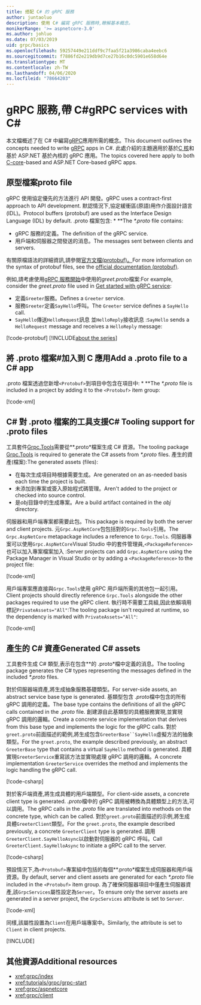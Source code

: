 ```yaml
---
title: 搭配 C# 的 gRPC 服務
author: juntaoluo
description: 使用 C# 編寫 gRPC 服務時,瞭解基本概念。
monikerRange: '>= aspnetcore-3.0'
ms.author: johluo
ms.date: 07/03/2019
uid: grpc/basics
ms.openlocfilehash: 59257449e211ddf9c7faa5f21a3986caba4eebc6
ms.sourcegitcommit: f7886fd2e219db9d7ce27b16c0dc5901e658d64e
ms.translationtype: MT
ms.contentlocale: zh-TW
ms.lasthandoff: 04/06/2020
ms.locfileid: "78664203"
---
```

# <a name="grpc-services-with-c"></a><span data-ttu-id="72008-103">gRPC 服務,帶 C\#</span><span class="sxs-lookup"><span data-stu-id="72008-103">gRPC services with C\#</span></span>

<span data-ttu-id="72008-104">本文檔概述了在 C# 中編寫[gRPC](https://grpc.io/docs/guides/)應用所需的概念。</span><span class="sxs-lookup"><span data-stu-id="72008-104">This document outlines the concepts needed to write [gRPC](https://grpc.io/docs/guides/) apps in C#.</span></span> <span data-ttu-id="72008-105">此處介紹的主題適用於基於[C 核](https://grpc.io/blog/grpc-stacks)和基於 ASP.NET 基於內核的 gRPC 應用。</span><span class="sxs-lookup"><span data-stu-id="72008-105">The topics covered here apply to both [C-core](https://grpc.io/blog/grpc-stacks)-based and ASP.NET Core-based gRPC apps.</span></span>

## <a name="proto-file"></a><span data-ttu-id="72008-106">原型檔案</span><span class="sxs-lookup"><span data-stu-id="72008-106">proto file</span></span>

<span data-ttu-id="72008-107">gRPC 使用協定優先的方法進行 API 開發。</span><span class="sxs-lookup"><span data-stu-id="72008-107">gRPC uses a contract-first approach to API development.</span></span> <span data-ttu-id="72008-108">默認情況下,協定緩衝區(原語)用作介面設計語言 (IDL)。</span><span class="sxs-lookup"><span data-stu-id="72008-108">Protocol buffers (protobuf) are used as the Interface Design Language (IDL) by default.</span></span> <span data-ttu-id="72008-109">.proto 檔案包含: \* \*\*</span><span class="sxs-lookup"><span data-stu-id="72008-109">The *\*.proto* file contains:</span></span>

* <span data-ttu-id="72008-110">gRPC 服務的定義。</span><span class="sxs-lookup"><span data-stu-id="72008-110">The definition of the gRPC service.</span></span>
* <span data-ttu-id="72008-111">用戶端和伺服器之間發送的消息。</span><span class="sxs-lookup"><span data-stu-id="72008-111">The messages sent between clients and servers.</span></span>

<span data-ttu-id="72008-112">有關原檔語法的詳細資訊,請參閱[官方文檔(protobuf)。](https://developers.google.com/protocol-buffers/docs/proto3)</span><span class="sxs-lookup"><span data-stu-id="72008-112">For more information on the syntax of protobuf files, see the [official documentation (protobuf)](https://developers.google.com/protocol-buffers/docs/proto3).</span></span>

<span data-ttu-id="72008-113">例如,請考慮使用[gRPC 服務開始](xref:tutorials/grpc/grpc-start)中使用的*greet.proto*檔案:</span><span class="sxs-lookup"><span data-stu-id="72008-113">For example, consider the *greet.proto* file used in [Get started with gRPC service](xref:tutorials/grpc/grpc-start):</span></span>

* <span data-ttu-id="72008-114">定義`Greeter`服務。</span><span class="sxs-lookup"><span data-stu-id="72008-114">Defines a `Greeter` service.</span></span>
* <span data-ttu-id="72008-115">服務`Greeter`定義`SayHello`呼叫。</span><span class="sxs-lookup"><span data-stu-id="72008-115">The `Greeter` service defines a `SayHello` call.</span></span>
* <span data-ttu-id="72008-116">`SayHello`傳送`HelloRequest`訊息 並`HelloReply`接收訊息 :</span><span class="sxs-lookup"><span data-stu-id="72008-116">`SayHello` sends a `HelloRequest` message and receives a `HelloReply` message:</span></span>

[!code-protobuf[](~/tutorials/grpc/grpc-start/sample/GrpcGreeter/Protos/greet.proto)]
[!INCLUDE[about the series](~/includes/code-comments-loc.md)]

## <a name="add-a-proto-file-to-a-c-app"></a><span data-ttu-id="72008-117">將 .proto 檔案\#加入到 C 應用</span><span class="sxs-lookup"><span data-stu-id="72008-117">Add a .proto file to a C\# app</span></span>

<span data-ttu-id="72008-118">.proto 檔案透過您新增`<Protobuf>`到項目中包含在項目中: \* \*\*</span><span class="sxs-lookup"><span data-stu-id="72008-118">The *\*.proto* file is included in a project by adding it to the `<Protobuf>` item group:</span></span>

[!code-xml[](~/tutorials/grpc/grpc-start/sample/GrpcGreeter/GrpcGreeter.csproj?highlight=2&range=7-9)]

## <a name="c-tooling-support-for-proto-files"></a><span data-ttu-id="72008-119">C# 對 .proto 檔案的工具支援</span><span class="sxs-lookup"><span data-stu-id="72008-119">C# Tooling support for .proto files</span></span>

<span data-ttu-id="72008-120">工具套件[Grpc.Tools](https://www.nuget.org/packages/Grpc.Tools/)需要從*\*.proto*檔案生成 C# 資源。</span><span class="sxs-lookup"><span data-stu-id="72008-120">The tooling package [Grpc.Tools](https://www.nuget.org/packages/Grpc.Tools/) is required to generate the C# assets from *\*.proto* files.</span></span> <span data-ttu-id="72008-121">產生的資產(檔案):</span><span class="sxs-lookup"><span data-stu-id="72008-121">The generated assets (files):</span></span>

* <span data-ttu-id="72008-122">在每次生成項目時根據需要生成。</span><span class="sxs-lookup"><span data-stu-id="72008-122">Are generated on an as-needed basis each time the project is built.</span></span>
* <span data-ttu-id="72008-123">未添加到專案或簽入原始程式碼管理。</span><span class="sxs-lookup"><span data-stu-id="72008-123">Aren't added to the project or checked into source control.</span></span>
* <span data-ttu-id="72008-124">是*obj*目錄中的生成專案。</span><span class="sxs-lookup"><span data-stu-id="72008-124">Are a build artifact contained in the *obj* directory.</span></span>

<span data-ttu-id="72008-125">伺服器和用戶端專案都需要此包。</span><span class="sxs-lookup"><span data-stu-id="72008-125">This package is required by both the server and client projects.</span></span> <span data-ttu-id="72008-126">元`Grpc.AspNetCore`包包括對的`Grpc.Tools`引用。</span><span class="sxs-lookup"><span data-stu-id="72008-126">The `Grpc.AspNetCore` metapackage includes a reference to `Grpc.Tools`.</span></span> <span data-ttu-id="72008-127">伺服器專案可以使用`Grpc.AspNetCore`Visual Studio 中的套件管理員,`<PackageReference>`也可以加入專案檔案加入 :</span><span class="sxs-lookup"><span data-stu-id="72008-127">Server projects can add `Grpc.AspNetCore` using the Package Manager in Visual Studio or by adding a `<PackageReference>` to the project file:</span></span>

[!code-xml[](~/tutorials/grpc/grpc-start/sample/GrpcGreeter/GrpcGreeter.csproj?highlight=1&range=12)]

<span data-ttu-id="72008-128">用戶端專案應直接與`Grpc.Tools`使用 gRPC 用戶端所需的其他包一起引用。</span><span class="sxs-lookup"><span data-stu-id="72008-128">Client projects should directly reference `Grpc.Tools` alongside the other packages required to use the gRPC client.</span></span> <span data-ttu-id="72008-129">執行時不需要工具組,因此依賴項用 標記`PrivateAssets="All"`:</span><span class="sxs-lookup"><span data-stu-id="72008-129">The tooling package isn't required at runtime, so the dependency is marked with `PrivateAssets="All"`:</span></span>

[!code-xml[](~/tutorials/grpc/grpc-start/sample/GrpcGreeterClient/GrpcGreeterClient.csproj?highlight=3&range=9-11)]

## <a name="generated-c-assets"></a><span data-ttu-id="72008-130">產生的 C# 資產</span><span class="sxs-lookup"><span data-stu-id="72008-130">Generated C# assets</span></span>

<span data-ttu-id="72008-131">工具套件生成 C# 類型,表示在包含*\*的 .proto*檔中定義的消息。</span><span class="sxs-lookup"><span data-stu-id="72008-131">The tooling package generates the C# types representing the messages defined in the included *\*.proto* files.</span></span>

<span data-ttu-id="72008-132">對於伺服器端資產,將生成抽象服務基礎類型。</span><span class="sxs-lookup"><span data-stu-id="72008-132">For server-side assets, an abstract service base type is generated.</span></span> <span data-ttu-id="72008-133">基類型包含 *.proto*檔中包含的所有 gRPC 調用的定義。</span><span class="sxs-lookup"><span data-stu-id="72008-133">The base type contains the definitions of all the gRPC calls contained in the *.proto* file.</span></span> <span data-ttu-id="72008-134">創建源自此基類型的具體服務實現,並實現 gRPC 調用的邏輯。</span><span class="sxs-lookup"><span data-stu-id="72008-134">Create a concrete service implementation that derives from this base type and implements the logic for the gRPC calls.</span></span> <span data-ttu-id="72008-135">對於`greet.proto`前面描述的範例,將生成包含`GreeterBase``SayHello`虛擬方法的抽象類型。</span><span class="sxs-lookup"><span data-stu-id="72008-135">For the `greet.proto`, the example described previously, an abstract `GreeterBase` type that contains a virtual `SayHello` method is generated.</span></span> <span data-ttu-id="72008-136">具體實現`GreeterService`重寫該方法並實現處理 gRPC 調用的邏輯。</span><span class="sxs-lookup"><span data-stu-id="72008-136">A concrete implementation `GreeterService` overrides the method and implements the logic handling the gRPC call.</span></span>

[!code-csharp[](~/tutorials/grpc/grpc-start/sample/GrpcGreeter/Services/GreeterService.cs?name=snippet)]

<span data-ttu-id="72008-137">對於客戶端資產,將生成具體的用戶端類型。</span><span class="sxs-lookup"><span data-stu-id="72008-137">For client-side assets, a concrete client type is generated.</span></span> <span data-ttu-id="72008-138">*.proto*檔中的 gRPC 調用被轉換為具體類型上的方法,可以調用。</span><span class="sxs-lookup"><span data-stu-id="72008-138">The gRPC calls in the *.proto* file are translated into methods on the concrete type, which can be called.</span></span> <span data-ttu-id="72008-139">對於`greet.proto`前面描述的示例,將生成具體`GreeterClient`類型。</span><span class="sxs-lookup"><span data-stu-id="72008-139">For the `greet.proto`, the example described previously, a concrete `GreeterClient` type is generated.</span></span> <span data-ttu-id="72008-140">調用`GreeterClient.SayHelloAsync`以啟動對伺服器的 gRPC 呼叫。</span><span class="sxs-lookup"><span data-stu-id="72008-140">Call `GreeterClient.SayHelloAsync` to initiate a gRPC call to the server.</span></span>

[!code-csharp[](~/tutorials/grpc/grpc-start/sample/GrpcGreeterClient/Program.cs?name=snippet)]

<span data-ttu-id="72008-141">預設情況下,為`<Protobuf>`專案組中包括的每個*\*.proto*檔案生成伺服器和用戶端資源。</span><span class="sxs-lookup"><span data-stu-id="72008-141">By default, server and client assets are generated for each *\*.proto* file included in the `<Protobuf>` item group.</span></span> <span data-ttu-id="72008-142">為了確保伺服器項目中僅產生伺服器資產,該`GrpcServices`屬性設定為`Server`。</span><span class="sxs-lookup"><span data-stu-id="72008-142">To ensure only the server assets are generated in a server project, the `GrpcServices` attribute is set to `Server`.</span></span>

[!code-xml[](~/tutorials/grpc/grpc-start/sample/GrpcGreeter/GrpcGreeter.csproj?highlight=2&range=7-9)]

<span data-ttu-id="72008-143">同樣,該屬性設置為`Client`在用戶端專案中。</span><span class="sxs-lookup"><span data-stu-id="72008-143">Similarly, the attribute is set to `Client` in client projects.</span></span>

[!INCLUDE[](~/includes/gRPCazure.md)]

## <a name="additional-resources"></a><span data-ttu-id="72008-144">其他資源</span><span class="sxs-lookup"><span data-stu-id="72008-144">Additional resources</span></span>

* <xref:grpc/index>
* <xref:tutorials/grpc/grpc-start>
* <xref:grpc/aspnetcore>
* <xref:grpc/client>
